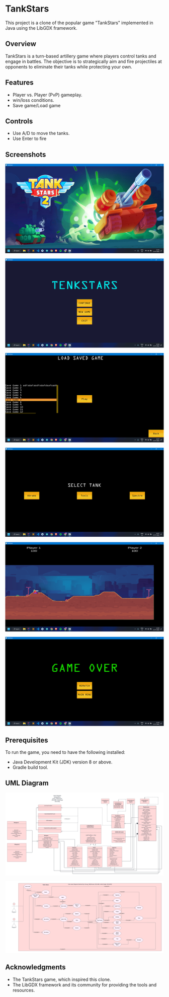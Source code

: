 # TankStars 

This project is a clone of the popular game "TankStars" implemented in Java using the LibGDX framework.

## Overview

TankStars is a turn-based artillery game where players control tanks and engage in battles. The objective is to strategically aim and fire projectiles at opponents to eliminate their tanks while protecting your own.

## Features

- Player vs. Player (PvP) gameplay.
- win/loss conditions.
- Save game/Load game
  
## Controls

- Use A/D to move the tanks.
- Use Enter to fire

## Screenshots
![load_screen](./TenkStarsGUI/load_screen.png)

![main_menu](./TenkStarsGUI/main_menu.png)

![save_game](./TenkStarsGUI/save_game.png)

![tank_select](./TenkStarsGUI/tank_select.png)

![map](./TenkStarsGUI/map.png)

![game_over](./TenkStarsGUI/game_over.png)

## Prerequisites

To run the game, you need to have the following installed:

- Java Development Kit (JDK) version 8 or above.
- Gradle build tool.


## UML Diagram
![UML_class_diagram](./TenkStarsUML/UML%20class%20diagram.png)

![UML_use_case](./TenkStarsUML/UML%20use%20case.png)

## Acknowledgments

- The TankStars game, which inspired this clone.
- The LibGDX framework and its community for providing the tools and resources.
